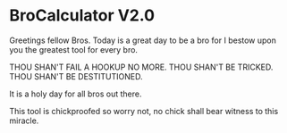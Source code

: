 # BroCalculator V2.0

Greetings fellow Bros.
Today is a great day to be a bro for I bestow upon you the greatest tool for every bro.

THOU SHAN'T FAIL A HOOKUP NO MORE.
THOU SHAN'T BE TRICKED.
THOU SHAN'T BE DESTITUTIONED.

It is a holy day for all bros out there.

This tool is chickproofed so worry not, no chick shall bear witness to this miracle.
